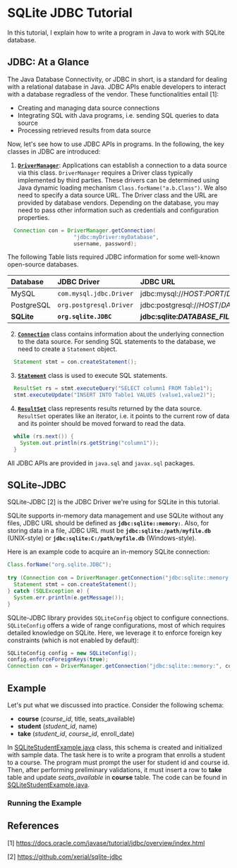 # SQLite JDBC Tutorial
In this tutorial, I explain how to write a program in Java to work with SQLite database.

## JDBC: At a Glance
The Java Database Connectivity, or JDBC in short, is a standard for dealing with a relational database in Java.
JDBC APIs enable developers to interact with a database regradless of the vendor.
These functionalities entail [1]:

+ Creating and managing data source connections
+ Integrating SQL with Java programs, i.e. sending SQL queries to data source
+ Processing retrieved results from data source 

Now, let's see how to use JDBC APIs in programs. In the following, the key classes in JDBC are introduced:
1. [**`DriverManager`**](https://docs.oracle.com/javase/8/docs/api/java/sql/DriverManager.html):
Applications can establish a connection to a data source via this class.
`DriverManager` requires a Driver class typically implemented by third parties.
These drivers can be determined using Java dynamic loading mechanism `Class.forName("a.b.Class")`.
We also need to specify a data source URL. The Driver class and the URL are provided by database vendors. 
Depending on the database, you may need to pass other information such as credentials and configuration properties.
   
```java
  Connection con = DriverManager.getConnection(
                     "jdbc:myDriver:myDatabase",
                     username, password);
```

   The following Table lists required JDBC information for some well-known open-source databases.  
   
|Database|JDBC Driver|JDBC URL|
|:---|:---|:---|
|MySQL|`com.mysql.jdbc.Driver`|jdbc:mysql://*HOST*:*PORT*/*DATABASE_NAME*|
|PostgreSQL|`org.postgresql.Driver`|jdbc:postgresql://*HOST*/*DATABASE_NAME*|
|**SQLite**|**`org.sqlite.JDBC`**|**jdbc:sqlite:_DATABASE_FILE_**|

2. [**`Connection`**](https://docs.oracle.com/javase/8/docs/api/java/sql/Connection.html) class contains information about the underlying connection to the data source.
For sending SQL statements to the database, we need to create a `Statement` object. 
```java
  Statement stmt = con.createStatement();
```
3. [**`Statement`**](https://docs.oracle.com/javase/8/docs/api/java/sql/Statement.html) class is used to execute SQL statements.
```java
  ResultSet rs = stmt.executeQuery("SELECT column1 FROM Table1");
  stmt.executeUpdate("INSERT INTO Table1 VALUES (value1,value2)");
```
4. [**`ResultSet`**](https://docs.oracle.com/javase/8/docs/api/java/sql/ResultSet.html) class represents results returned by the data source.
`ResultSet` operates like an iterator, i.e. it points to the current row of data and its pointer should be moved forward to read the data.   
```java
  while (rs.next()) {
    System.out.println(rs.getString("column1"));
  }
```

All JDBC APIs are provided in `java.sql` and `javax.sql` packages.

## SQLite-JDBC
SQLite-JDBC [2] is the JDBC Driver we're using for SQLite in this tutorial.

SQLite supports in-memory data management and use SQLite without any files, JDBC URL should be defined as **`jdbc:sqlite::memory:`**.
Also, for storing data in a file, JDBC URL must be **`jdbc:sqlite:/path/myfile.db`** (UNIX-style) or **`jdbc:sqlite:C:/path/myfile.db`** (Windows-style).

Here is an example code to acquire an in-memory SQLite connection:
```java
Class.forName("org.sqlite.JDBC");
      
try (Connection con = DriverManager.getConnection("jdbc:sqlite::memory:")) {
  Statement stmt = con.createStatement();
} catch (SQLException e) {
  System.err.println(e.getMessage());
}
```

SQLite-JDBC library provides `SQLiteConfig` object to configure connections.
`SQLiteConfig` offers a wide of range configurations, most of which requires detailed knowledge on SQLite.
Here, we leverage it to enforce foreign key constraints (which is not enabled by default):
```java
SQLiteConfig config = new SQLiteConfig();
config.enforceForeignKeys(true);      
Connection con = DriverManager.getConnection("jdbc:sqlite::memory:", config.toProperties());
```  

## Example
Let's put what we discussed into practice. Consider the following schema:

- **course** (*course_id*, title, seats_available)  
- **student** (*student_id*, name)  
- **take** (*student_id*, *course_id*, enroll_date)  

In [SQLiteStudentExample.java](src/SQLiteStudentExample.java) class, this schema is created and initialized with sample data.
The task here is to write a program that enrolls a student to a course.
The program must prompt the user for student id and course id.
Then, after performing preliminary validations, it must insert a row to **take** table and update _seats_available_ in **course** table.
The code can be found in [SQLiteStudentExample.java](src/SQLiteStudentExample.java). 

### Running the Example
 


## References
[1] https://docs.oracle.com/javase/tutorial/jdbc/overview/index.html

[2] https://github.com/xerial/sqlite-jdbc